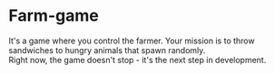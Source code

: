 # Farm-game
It's a game where you control the farmer. Your mission is to throw sandwiches to hungry animals that spawn randomly. <br />
Right now, the game doesn't stop - it's the next step in development.
